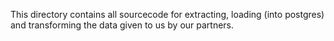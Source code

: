 This directory contains all sourcecode for extracting, loading (into postgres) and transforming the data given to
us by our partners.
